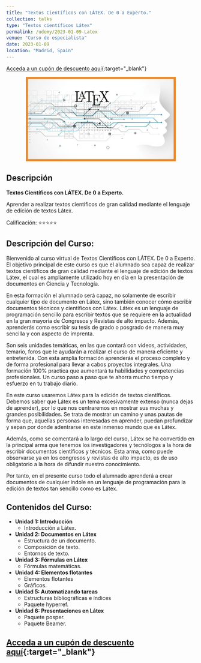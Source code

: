 ```yaml
---
title: "Textos Científicos con LÁTEX. De 0 a Experto."
collection: talks
type: "Textos científicos Látex"
permalink: /udemy/2023-01-09-Latex
venue: "Curso de especialista"
date: 2023-01-09
location: "Madrid, Spain"
---
```


[Acceda a un cupón de descuento aquí](https://www.udemy.com/course/textos-cientificos-con-latex/?couponCode=OCT_2023){:target="_blank"}

<div>
<p align = "center">
<img src="/images/courses/Latex2.png" alt="Textos Científicos Látex" width="400">
</p>
</div>

## Descripción

<b>Textos Científicos con LÁTEX. De 0 a Experto.</b>

Aprender a realizar textos científicos de gran calidad mediante el lenguaje de edición de textos Látex.

Calificación: ⭐⭐⭐⭐⭐

## Descripción del Curso:

Bienvenido al curso virtual de Textos Científicos con LÁTEX. De 0 a Experto. El objetivo principal de este curso es que el alumnado sea capaz de realizar textos científicos de gran calidad mediante el lenguaje de edición de textos Látex, el cual es ampliamente utilizado hoy en día en la presentación de documentos en Ciencia y Tecnología.

En esta formación el alumnado será capaz, no solamente de escribir cualquier tipo de documento en Látex, sino también conocer cómo escribir documentos técnicos y científicos con Látex. Látex es un lenguaje de programación sencillo para escribir textos que se requiere en la actualidad en la gran mayoría de Congresos y Revistas de alto impacto. Además, aprenderás como escribir su tesis de grado o posgrado de manera muy sencilla y con aspecto de imprenta.

Son seis unidades temáticas, en las que contará con vídeos, actividades, temario, foros que le ayudarán a realizar el curso de manera eficiente y entretenida. Con esta amplia formación aprenderás el proceso completo y de forma profesional para llevar a cabos proyectos integrales. Una formación 100% practica que aumentará tu habilidades y competencias profesionales. Un curso paso a paso que te ahorra mucho tiempo y esfuerzo en tu trabajo diario.

En este curso usaremos Látex para la edición de textos científicos. Debemos saber que Látex es un tema excesivamente extenso (nunca dejas de aprender), por lo que nos centraremos en mostrar sus muchas y grandes posibilidades. Se trata de mostrar un camino y unas pautas de forma que, aquellas personas interesadas en aprender, puedan profundizar y sepan por donde adentrarse en este inmenso mundo que es Látex.

Además, como se comentará a lo largo del curso, Látex se ha convertido en la principal arma que tenemos los investigadores y tecnólogos a la hora de escribir documentos científicos y técnicos. Esta arma, como puede observarse ya en los congresos y revistas de alto impacto, es de uso obligatorio a la hora de difundir nuestro conocimiento.

Por tanto, en el presente curso todo el alumnado aprenderá a crear documentos de cualquier índole en un lenguaje de programación para la edición de textos tan sencillo como es Látex.


## Contenidos del Curso:

- __Unidad 1: Introducción__
    - Introducción a Látex.
- __Unidad 2: Documentos en Látex__
    - Estructura de un documento.
    - Composición de texto.
    - Entornos de texto.
- __Unidad 3: Fórmulas en Látex__
    - Fórmulas matemáticas.
- __Unidad 4: Elementos flotantes__
    - Elementos flotantes
    - Gráficos.
- __Unidad 5: Automatizando tareas__
    - Estructuras bibliográficas e índices
    - Paquete hyperref.
- __Unidad 6: Presentaciones en Látex__
    - Paquete posper.
    - Paquete Beamer.

## [Acceda a un cupón de descuento aquí](https://www.udemy.com/course/textos-cientificos-con-latex/?couponCode=OCT_2023){:target="_blank"}

